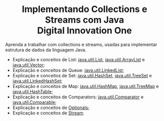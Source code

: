 

<h1 align="center">Implementando Collections e Streams com Java<br>Digital Innovation One</h1>

Aprenda a trabalhar com collections e streams, usadas para implementar estrutura de dados da linguagem Java.

- Explicação e conceitos de List: [java.util.List](https://github.com/edvaldoljr/Collections-e-Streams/blob/main/src/main/java/one/digitalinnovation/list/ExemploList.java), [java.util.ArrayList](https://github.com/edvaldoljr/Collections-e-Streams/blob/main/src/main/java/one/digitalinnovation/list/ExemploArrayList.java) e [java.util.Vector](https://github.com/edvaldoljr/Collections-e-Streams/blob/main/src/main/java/one/digitalinnovation/list/ExemploVector.java);
- Explicação e conceitos de Queue: [java.util.LinkedList](https://github.com/edvaldoljr/Collections-e-Streams/blob/main/src/main/java/one/digitalinnovation/queue/ExemploLinkedList.java);
- Explicação e conceitos de Set: [java.util.HashSet](https://github.com/edvaldoljr/Collections-e-Streams/blob/main/src/main/java/one/digitalinnovation/set/ExemploHashSet.java), [java.util.TreeSet](https://github.com/edvaldoljr/Collections-e-Streams/blob/main/src/main/java/one/digitalinnovation/set/ExemploTreeSet.java) e [java.util.LinkedHashSet](https://github.com/edvaldoljr/Collections-e-Streams/blob/main/src/main/java/one/digitalinnovation/set/ExemploLinkedHashSet.java);
- Explicação e conceitos de Map: [java.util.HashMap](https://github.com/edvaldoljr/Collections-e-Streams/blob/main/src/main/java/one/digitalinnovation/map/ExemploHashMap.java), [java.util.TreeMap](https://github.com/edvaldoljr/Collections-e-Streams/blob/main/src/main/java/one/digitalinnovation/map/ExemploTreeMap.java) e [java.util.HashTable](https://github.com/edvaldoljr/Collections-e-Streams/blob/main/src/main/java/one/digitalinnovation/map/ExemploHashTable.java);
- Explicação e conceitos de Comparators: [java.util.Comparator](https://github.com/edvaldoljr/Collections-e-Streams/blob/main/src/main/java/one/digitalinnovation/comparators/EstudanteOrdemIdadeReversaComparator.java) e [java.util.Comparable](https://github.com/edvaldoljr/Collections-e-Streams/blob/main/src/main/java/one/digitalinnovation/comparators/Estudante.java);
- Explicação e conceitos de [Optionals](https://github.com/Pleiterson/collections-streams-java/blob/master/src/optionals);
- Explicação e conceitos de [Stream](https://github.com/Pleiterson/collections-streams-java/blob/master/src/stream).
